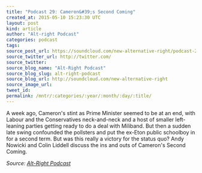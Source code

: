 ```yaml
---
title: "Podcast 29: Cameron&#39;s Second Coming"
created_at: 2015-05-10 15:23:30 UTC
layout: post
kind: article
author: "Alt-right Podcast"
categories: podcast
tags: 
source_post_url: https://soundcloud.com/new-alternative-right/podcast-29-camerons-second-coming
source_twitter_url: http://twitter.com/
source_twitter: 
source_blog_name: "Alt-Right Podcast"
source_blog_slug: alt-right-podcast
source_blog_url: http://soundcloud.com/new-alternative-right
source_image_url: 
tweet_id:
permalink: /mntr/:categories/:year/:month/:day/:title/
---
```

A week ago, Cameron's stint as Prime Minister seemed to be at an end, with Labour and the Conservatives neck-and-neck and a host of smaller left-leaning parties getting ready to do a deal with Miliband. But then a sudden late swing confounded the pollsters and put the ex-Eton public schoolboy in for a second term. But was this really a victory for the status quo? Andy Nowicki and Colin Liddell discuss the ins and outs of Cameron's Second Coming.<div class="">
    <i>Source: <a href="http://soundcloud.com/new-alternative-right">Alt-Right Podcast</a></i>
</div>

